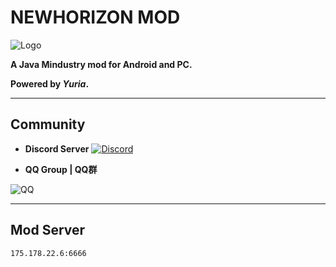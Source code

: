 # NEWHORIZON MOD

![Logo](github-pictures/logo.png)

****A Java Mindustry<V7> mod for Android and PC.****

**Powered by *Yuria*.**

---
## Community
+ **Discord Server**
[![Discord](https://img.shields.io/discord/825801593466388520.svg?logo=discord&logoColor=white&logoWidth=20&labelColor=7289DA&label=Discord&color=17cf48)](https://discord.gg/gMD5KGpxQM)


+ **QQ Group | QQ群**

![QQ](github-pictures/qq-code.png)

---
## Mod Server
`175.178.22.6:6666`
